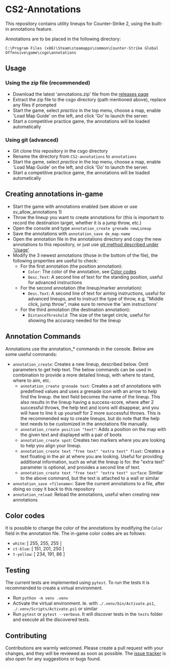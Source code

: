 ﻿# CS2-Annotations

This repository contains utility lineups for Counter-Strike 2, using the built-in annotations feature.

Annotations are to be placed in the following directory:

```text
C:\Program Files (x86)\Steam\steamapps\common\Counter-Strike Global Offensive\game\csgo\annotations
```

## Usage

### Using the zip file (recommended)

- Download the latest 'annotations.zip' file from the
  [releases page](https://github.com/ReneRebsdorf/CS2-annotations/releases)
- Extract the zip file to the csgo directory (path mentioned above), replace any files if prompted
- Start the game, select _practice_ in the top menu, choose a map, enable 'Load Map Guide' on the left, and click 'Go'
  to launch the server.
- Start a competitive practice game, the annotations will be loaded automatically

### Using git (advanced)

- Git clone this repository in the csgo directory
- Rename the directory from `CS2-annotations` to `annotations`
- Start the game, select _practice_ in the top menu, choose a map, enable 'Load Map Guide' on the left, and click 'Go'
  to launch the server.
- Start a competitive practice game, the annotations will be loaded automatically

## Creating annotations in-game

- Start the game with annotations enabled (see above or use sv_allow_annotations 1)
- Throw the lineup you want to create annotations for (this is important to record the destination target, whether it is
  a jump throw, etc.)
- Open the console and type `annotation_create grenade newLineup`
- Save the annotations with `annotation_save de_map-name`
- Open the annotation file in the annotations directory and copy the new annotations to this repository,
  or just use [git method described under 'Usage'](#using-git-advanced)
- Modify the 3 newest annotations (those in the bottom of the file), the following properties are useful to check:
  - For the first annotation (the position annotation):
    - `Color`: The color of the annotation, see [Color codes](#color-codes)
    - `Desc.Text`: A second line of text for the standing position, useful for advanced instructions
  - For the second annotation (the lineup/marker annotation):
    - `Desc.Text`: A second line of text for aiming instructions, useful for advanced lineups, and to instruct the type
      of throw, e.g. "Middle click, jump throw", make sure to remove the 'aim instructions'
  - For the third annotation (the destination annotation):
    - `DistanceThreshold`: The size of the target circle, useful for showing the accuracy needed for the lineup

## Annotation Commands

Annotations use the annotation\_\* commands in the console. Below are some useful commands:

- `annotation_create`: Creates a new lineup, described below. Omit parameters to get help text.
  The below commands can be used in combination to provide a more detailed lineup, with where to stand, where to aim,
  etc.
  - `annotation_create grenade text`: Creates a set of annotations with predefined values and uses a grenade icon with
    an arrow to help find the lineup. the text field becomes the name of the lineup. This also results in the lineup
    having a success-score, where after 2 successful throws, the help text and icons will disappear, and you will have to
    line it up yourself for 2 more successful throws. This is the recommended way to create lineups, but do note that the
    help text needs to be customized in the annotations file manually.
  - `annotation_create position "text"`: Adds a position on the map with the given text and displayed with a pair of
    boots
  - `annotation_create spot`: Creates two markers where you are looking to help you align your lineup.
  - `annotation_create text "free text" "extra text" float`: Creates a text floating in the air at where you are
    looking. Useful for providing additional information, such as what the lineup is for. the "extra text" parameter is
    optional, and provides a second line of text.
  - `annotation_create text "free text" "extra text" surface`: Similar to the above command, but the text is attached to
    a wall or similar
- `annotation_save <filename>`: Save the current annotations to a file, after doing so copy it back to this repository
- `annotation_reload`: Reload the annotations, useful when creating new annotations

## Color codes

It is possible to change the color of the annotations by modifying the `Color` field in the annotation file. The in-game
color codes are as follows:

- `white`: [ 255, 255, 255 ]
- `ct-blue`: [ 151, 201, 250 ]
- `t-yellow`: [ 234, 191, 86 ]

## Testing

The current tests are implemented using `pytest`. To run the tests it is recommended to create a virtual environment.

- Run `python -m venv .venv`
- Activate the virtual environment. Ie. with `./.venv/bin/Activate.ps1`, `./.venv/Scripts/Activate.ps1` or similar
- Run `pytest` or `pytest --verbose`. It will discover tests in the `tests` folder and execute all the discovered tests.

## Contributing

Contributions are warmly welcomed. Please create a pull request with your changes, and they will be reviewed as soon as
possible. The [issue tracker](https://github.com/ReneRebsdorf/CS2-annotations/issues) is also open for any suggestions
or bugs found.
